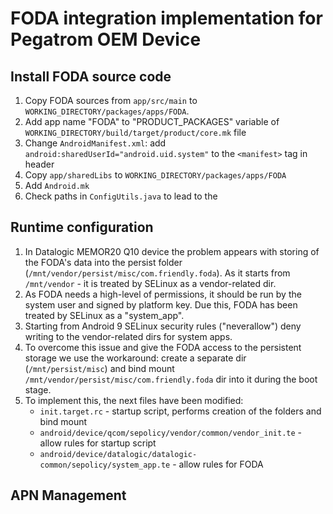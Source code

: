 # FODA integration implementation for Pegatrom OEM Device

## Install FODA source code

1. Copy FODA sources from `app/src/main` to `WORKING_DIRECTORY/packages/apps/FODA`.
2. Add app name "FODA" to "PRODUCT_PACKAGES" variable of `WORKING_DIRECTORY/build/target/product/core.mk`  file
3. Change `AndroidManifest.xml`: add `android:sharedUserId="android.uid.system"` to the `<manifest>` tag in header
4. Copy `app/sharedLibs` to `WORKING_DIRECTORY/packages/apps/FODA`
5. Add `Android.mk`
6. Check paths in `ConfigUtils.java` to lead to the 



## Runtime configuration

1. In Datalogic MEMOR20 Q10 device the problem appears with storing of the FODA's data into the persist folder (`/mnt/vendor/persist/misc/com.friendly.foda`). As it starts from `/mnt/vendor` - it is treated by SELinux as a vendor-related dir. 
2. As FODA needs a high-level of permissions, it should be run by the system user and signed by platform key. Due this, FODA has been treated by SELinux as a "system_app". 
3. Starting from Android 9 SELinux security rules ("neverallow") deny writing to the vendor-related dirs for system apps. 
4. To overcome this issue and give the FODA access to the persistent storage we use the workaround: create a separate dir (`/mnt/persist/misc`) and bind mount `/mnt/vendor/persist/misc/com.friendly.foda` dir into it during the boot stage.
5. To implement this, the next files have been modified:
   - `init.target.rc` - startup script, performs creation of the folders and bind mount
   - `android/device/qcom/sepolicy/vendor/common/vendor_init.te` - allow rules for startup script
   - `android/device/datalogic/datalogic-common/sepolicy/system_app.te` - allow rules for FODA



## APN Management

